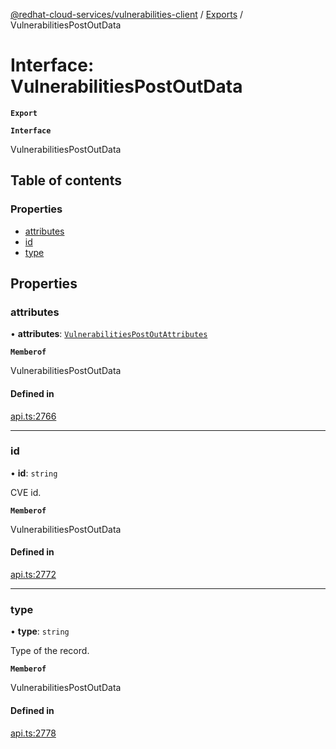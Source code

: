 [@redhat-cloud-services/vulnerabilities-client](../README.md) / [Exports](../modules.md) / VulnerabilitiesPostOutData

# Interface: VulnerabilitiesPostOutData

**`Export`**

**`Interface`**

VulnerabilitiesPostOutData

## Table of contents

### Properties

- [attributes](VulnerabilitiesPostOutData.md#attributes)
- [id](VulnerabilitiesPostOutData.md#id)
- [type](VulnerabilitiesPostOutData.md#type)

## Properties

### attributes

• **attributes**: [`VulnerabilitiesPostOutAttributes`](VulnerabilitiesPostOutAttributes.md)

**`Memberof`**

VulnerabilitiesPostOutData

#### Defined in

[api.ts:2766](https://github.com/RedHatInsights/javascript-clients/blob/master/packages/vulnerabilities/git-api/api.ts#L2766)

___

### id

• **id**: `string`

CVE id.

**`Memberof`**

VulnerabilitiesPostOutData

#### Defined in

[api.ts:2772](https://github.com/RedHatInsights/javascript-clients/blob/master/packages/vulnerabilities/git-api/api.ts#L2772)

___

### type

• **type**: `string`

Type of the record.

**`Memberof`**

VulnerabilitiesPostOutData

#### Defined in

[api.ts:2778](https://github.com/RedHatInsights/javascript-clients/blob/master/packages/vulnerabilities/git-api/api.ts#L2778)
